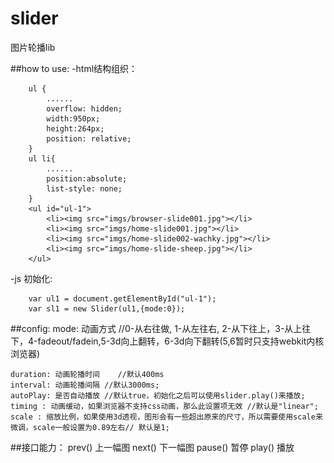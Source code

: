 slider
======

图片轮播lib

##how to use:
-html结构组织：

	    ul {
	      	......
			overflow: hidden;
			width:950px;
			height:264px;
			position: relative;
		}
		ul li{
			......
			position:absolute;
			list-style: none;
		}
	    <ul id="ul-1">
			<li><img src="imgs/browser-slide001.jpg"></li>
			<li><img src="imgs/home-slide001.jpg"></li>
			<li><img src="imgs/home-slide002-wachky.jpg"></li>
			<li><img src="imgs/home-slide-sheep.jpg"></li>
		</ul>
		
-js 初始化:

		var ul1 = document.getElementById("ul-1");
		var sl1 = new Slider(ul1,{mode:0});

##config:
	mode: 动画方式	//0-从右往做, 1-从左往右, 2-从下往上，3-从上往下，4-fadeout/fadein,5-3d向上翻转，6-3d向下翻转(5,6暂时只支持webkit内核浏览器)

	duration: 动画轮播时间	//默认400ms
	interval: 动画轮播间隔 //默认3000ms;
	autoPlay: 是否自动播放 //默认true，初始化之后可以使用slider.play()来播放;
	timing : 动画缓动，如果浏览器不支持css动画，那么此设置项无效 //默认是"linear";
	scale : 缩放比例，如果使用3d透视，图形会有一些超出原来的尺寸，所以需要使用scale来微调，scale一般设置为0.89左右// 默认是1;

##接口能力：
	prev()	上一幅图
	next()	下一幅图
	pause()	 暂停
	play()	播放
